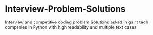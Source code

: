 # Interview-Problem-Solutions
Interview and competitive coding problem Solutions asked in gaint tech companies in Python with high readability and 
multiple text cases
